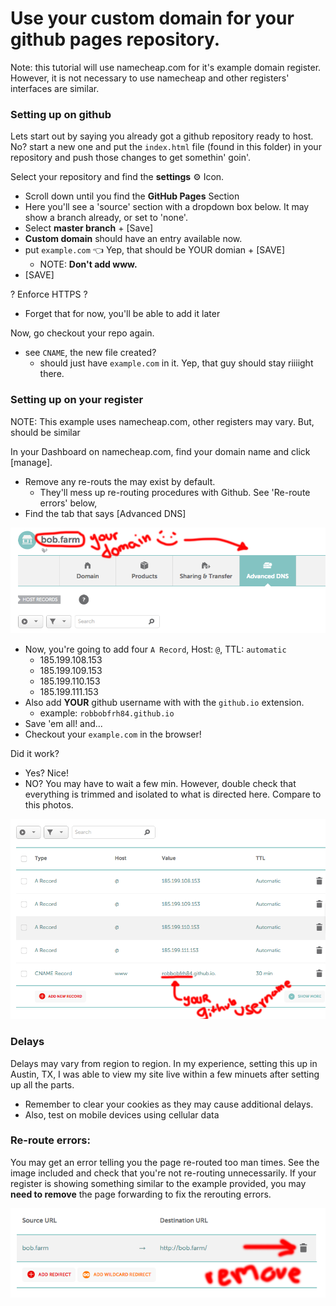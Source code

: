 # Use your custom domain for your github pages repository. 
Note: this tutorial will use namecheap.com for it's example domain register. However, it is not necessary to use namecheap and other registers' interfaces are similar. 

### Setting up on github
Lets start out by saying you already got a github repository ready to host. No? start a new one and put the `index.html` file (found in this folder) in your repository and push those changes to get somethin' goin'. 

Select your repository and find the **settings** ⚙ Icon. 
* Scroll down until you find the **GitHub Pages** Section
* Here you'll see a 'source' section with a dropdown box below. It may show a branch already, or set to 'none'.
* Select **master branch** + [Save]
* **Custom domain** should have an entry available now. 
* put `example.com` 👈 Yep, that should be YOUR domian + [SAVE]
  * NOTE: **Don't add www.**
* [SAVE]

? Enforce HTTPS ?
* Forget that for now, you'll be able to add it later

Now, go checkout your repo again. 
* see `CNAME`, the new file created?
  * should just have `example.com` in it. Yep, that guy should stay riiiight there.  

### Setting up on your register
NOTE: This example uses namecheap.com, other registers may vary. But, should be similar

In your Dashboard on namecheap.com, find your domain name and click [manage]. 
* Remove any re-routs the may exist by default. 
  * They'll mess up re-routing procedures with Github. See 'Re-route errors' below,
* Find the tab that says [Advanced DNS]

![domain](img/domain.png)

* Now, you're going to add four `A Record`, Host: `@`, TTL: `automatic`
  * 185.199.108.153
  * 185.199.109.153
  * 185.199.110.153
  * 185.199.111.153
* Also add **YOUR** github username with with the `github.io` extension. 
  * example: `robbobfrh84.github.io` 
* Save 'em all! and... 
* Checkout your `example.com` in the browser!

Did it work? 
* Yes? Nice!
* NO? You may have to wait a few min. However, double check that everything is trimmed and isolated to what is directed here. Compare to this photos. 

![stuff](img/stuff.png)

### Delays
Delays may vary from region to region. In my experience, setting this up in Austin, TX, I was able to view my site live within a few minuets after setting up all the parts. 
* Remember to clear your cookies as they may cause additional delays. 
* Also, test on mobile devices using cellular data 

### Re-route errors:
You may get an error telling you the page re-routed too man times. See the image included and check that you're not re-routing unnecessarily. If your register is showing something similar to the example provided, you may **need to remove** the page forwarding to fix the rerouting errors.  

![rerout](img/reroute.png)

